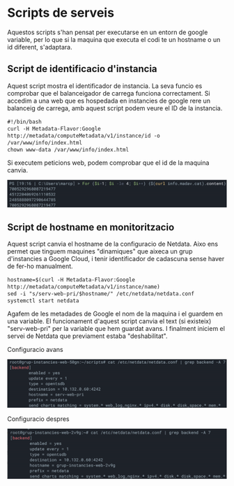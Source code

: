 # Scripts de serveis
Aquestos scripts s'han pensat per executarse en un entorn de google variable, per lo que si la maquina que executa el codi te un hostname o un id diferent, s'adaptara.

## Script de identificacio d'instancia
Aquest script mostra el identificador de instancia. La seva funcio es comprobar que el balanceigador de carrega funciona correctament. Si accedim a una web que es hospedada en instancies de google rere un balanceig de carrega, amb aquest script podem veure el ID de la instancia.

```
#!/bin/bash
curl -H Metadata-Flavor:Google http://metadata/computeMetadata/v1/instance/id -o /var/www/info/index.html
chown www-data /var/www/info/index.html
```

Si executem peticions web, podem comprobar que el id de la maquina canvia.

!["Test high availability"](../img/test-hap.png)


## Script de hostname en monitoritzacio
Aquest script canvia el hostname de la configuracio de Netdata. Aixo ens permet que tinguem maquines "dinamiques" que aixeca un grup d'instancies a Google Cloud, i tenir identificador de cadascuna sense haver de fer-ho manualment.

```
hostname=$(curl -H Metadata-Flavor:Google http://metadata/computeMetadata/v1/instance/name)
sed -i "s/serv-web-pri/$hostname/" /etc/netdata/netdata.conf
systemctl start netdata
```

Agafem de les metadades de Google el nom de la maquina i el guardem en una variable.
El funcionament d'aquest script canvia el text (si existeix) "serv-web-pri" per la variable que hem guardat avans.
I finalment iniciem el servei de Netdata que previament estaba "deshabilitat".

Configuracio avans

!["Avans del inici de maquina"](../img/netdata-pre-boot.png)

Configuracio despres

!["Despres del inici de maquina"](../img/netdata-post-boot.png)